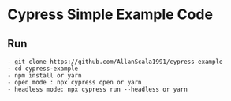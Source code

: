 # Cypress Simple Example Code

## Run
    - git clone https://github.com/AllanScala1991/cypress-example
    - cd cypress-example
    - npm install or yarn
    - open mode : npx cypress open or yarn 
    - headless mode: npx cypress run --headless or yarn